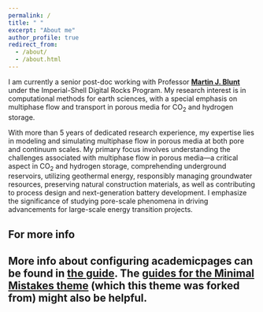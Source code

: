 ```yaml
---
permalink: /
title: " "
excerpt: "About me"
author_profile: true
redirect_from: 
  - /about/
  - /about.html
---
```

<!--
> __Update:__ I will be starting as an assistant professor at Imperial College London in January 2024, with a co-appointment from [Earth Science Engineering](https://www.imperial.ac.uk/earth-science/) and [I-X (Imperial + AI)](https://ix.imperial.ac.uk/). My group focuses on AI for Energy Transition, with special emphasis on subsurface energy storage and CO$_2$ geological storage. Please reach out if you are interested in [Ph.D. opportunity](https://www.imperial.ac.uk/media/imperial-college/grantham-institute/public/dtp/2024-projects/grantham-institute-2024-projects/2024_27_ESE_GW.pdf) in Fall 2024!
-->
I am currently a senior post-doc working with Professor **[Martin J. Blunt](https://www.imperial.ac.uk/people/m.blunt)** under the Imperial-Shell Digital Rocks Program.
My research interest is in computational methods for earth sciences, with a special emphasis on multiphase flow and transport in porous media for CO<sub>2</sub> and hydrogen storage. 

With more than 5 years of dedicated research experience, my expertise lies in modeling and simulating multiphase flow in porous media at both pore and continuum scales. My primary focus involves understanding the challenges associated with multiphase flow in porous media—a critical aspect in CO<sub>2</sub> and hydrogen storage, comprehending underground reservoirs, utilizing geothermal energy, responsibly managing groundwater resources, preserving natural construction materials, as well as contributing to process design and next-generation battery development. I emphasize the significance of studying pore-scale phenomena in driving advancements for large-scale energy transition projects.

<!-- Check out ccsnet.ai, a machine learning-based web application for real-time CO2 -->
<!-- plume migration and pressure buildup prediction. This web application provides 1,000 predictions per day to researchers, students, regulators, and industrial users across the world.-->

For more info
------
More info about configuring academicpages can be found in [the guide](https://academicpages.github.io/markdown/). The [guides for the Minimal Mistakes theme](https://mmistakes.github.io/minimal-mistakes/docs/configuration/) (which this theme was forked from) might also be helpful.
--- 
